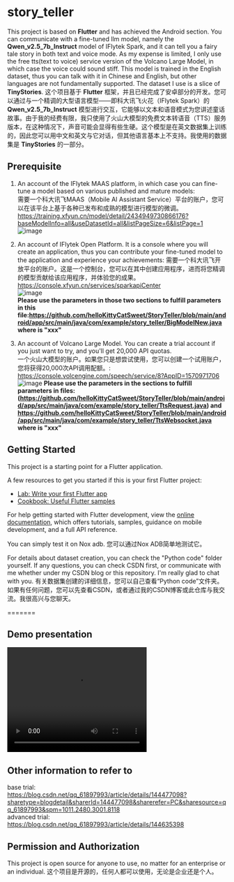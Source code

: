 # story_teller

This project is based on **Flutter** and has achieved the Android section. You can communicate with a fine-tuned llm model, namely the **Qwen_v2.5_7b_Instruct** model of IFlytek Spark, and it can tell you a fairy tale story in both text and voice mode. As my expense is limited, I only use the free tts(text to voice) service version of the Volcano Large Model, in which case the voice could sound stiff. This model is trained in the English dataset, thus you can talk with it in Chinese and English, but other languages are not fundamentally supported. The dataset I use is a slice of **TinyStories**.
这个项目基于 **Flutter** 框架，并且已经完成了安卓部分的开发。您可以通过与一个精调的大型语言模型——即科大讯飞火花（IFlytek Spark）的 **Qwen_v2.5_7b_Instruct** 模型进行交互，它能够以文本和语音模式为您讲述童话故事。由于我的经费有限，我只使用了火山大模型的免费文本转语音（TTS）服务版本，在这种情况下，声音可能会显得有些生硬。这个模型是在英文数据集上训练的，因此您可以用中文和英文与它对话，但其他语言基本上不支持。我使用的数据集是 **TinyStories** 的一部分。

## Prerequisite
1. An account of the IFlytek MAAS platform, in which case you can fine-tune a model based on various published and mature models:  
需要一个科大讯飞MAAS（Mobile AI Assistant Service）平台的账户，您可以在该平台上基于各种已发布和成熟的模型进行模型的微调。      
https://training.xfyun.cn/model/detail/2434949730866176?baseModelInfo=all&useDatasetId=all&listPageSize=6&listPage=1  
![image](https://github.com/user-attachments/assets/ddd189c0-9ab2-46c1-b9d4-68acf02111f7)  
2. An account of IFlytek Open Platform. It is a console where you will create an application, thus you can contribute your fine-tuned model to the application and experience your achievements:
需要一个科大讯飞开放平台的账户。这是一个控制台，您可以在其中创建应用程序，进而将您精调的模型贡献给该应用程序，并体验您的成果。       
https://console.xfyun.cn/services/sparkapiCenter  
![image](https://github.com/user-attachments/assets/4716c16e-c411-4379-a522-908bc96bad6e)  
**Please use the parameters in those two sections to fulfill parameters in this file:https://github.com/helloKittyCatSweet/StoryTeller/blob/main/android/app/src/main/java/com/example/story_teller/BigModelNew.java where is "xxx"**  

3. An account of Volcano Large Model. You can create a trial account if you just want to try, and you'll get 20,000 API quotas.  
一个火山大模型的账户。如果您只是想尝试使用，您可以创建一个试用账户，您将获得20,000次API调用配额。:  
https://console.volcengine.com/speech/service/8?AppID=1570971706
![image](https://github.com/user-attachments/assets/e81fb052-a4c2-4ba4-a1ae-f504921ac018)
**Please use the parameters in the sections to fulfill parameters in files:(https://github.com/helloKittyCatSweet/StoryTeller/blob/main/android/app/src/main/java/com/example/story_teller/TtsRequest.java) and https://github.com/helloKittyCatSweet/StoryTeller/blob/main/android/app/src/main/java/com/example/story_teller/TtsWebsocket.java where is "xxx"**  

## Getting Started

This project is a starting point for a Flutter application.

A few resources to get you started if this is your first Flutter project:

- [Lab: Write your first Flutter app](https://docs.flutter.dev/get-started/codelab)
- [Cookbook: Useful Flutter samples](https://docs.flutter.dev/cookbook)

For help getting started with Flutter development, view the
[online documentation](https://docs.flutter.dev/), which offers tutorials,
samples, guidance on mobile development, and a full API reference.

You can simply test it on Nox adb.
您可以通过Nox ADB简单地测试它。  

For details about dataset creation, you can check the "Python code" folder yourself. If any questions, you can check CSDN first, or communicate with me whether under my CSDN blog or this repository. I'm really glad to chat with you.
有关数据集创建的详细信息，您可以自己查看“Python code”文件夹。如果有任何问题，您可以先查看CSDN，或者通过我的CSDN博客或此仓库与我交流。我很高兴与您聊天。  

=======

## Demo presentation
<video width="320" height="240" controls>
  <source src="https://github.com/helloKittyCatSweet/StoryTeller/blob/main/videos/%E7%AB%A5%E8%AF%9D%E6%95%85%E4%BA%8B%E5%AE%B6app.mp4" type="video/mp4">
</video>

## Other information to refer to
base trial:  
https://blog.csdn.net/qq_61897993/article/details/144477098?sharetype=blogdetail&sharerId=144477098&sharerefer=PC&sharesource=qq_61897993&spm=1011.2480.3001.8118  
advanced trial:  
https://blog.csdn.net/qq_61897993/article/details/144635398

## Permission and Authorization
This project is open source for anyone to use, no matter for an enterprise or an individual.
这个项目是开源的，任何人都可以使用，无论是企业还是个人。
